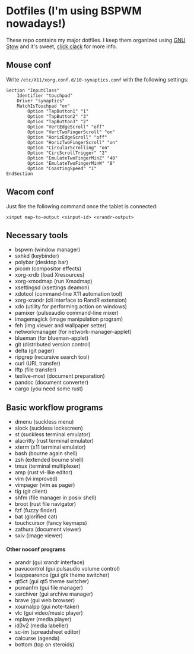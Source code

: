 # Dotfiles (I'm using BSPWM nowadays!)

These repo contains my major dotfiles. I keep them organized using [GNU Stow](https://www.gnu.org/software/stow/) and it's sweet, [click clack](https://matteogiorgi.github.io/config.html) for more info.




## Mouse conf

Write `/etc/X11/xorg.conf.d/10-synaptics.conf` with the following settings:

```
Section "InputClass"
    Identifier "touchpad"
    Driver "synaptics"
    MatchIsTouchpad "on"
        Option "TapButton1" "1"
        Option "TapButton2" "3"
        Option "TapButton3" "2"
        Option "VertEdgeScroll" "off"
        Option "VertTwoFingerScroll" "on"
        Option "HorizEdgeScroll" "off"
        Option "HorizTwoFingerScroll" "on"
        Option "CircularScrolling" "on"
        Option "CircScrollTrigger" "2"
        Option "EmulateTwoFingerMinZ" "40"
        Option "EmulateTwoFingerMinW" "8"
        Option "CoastingSpeed" "1"
EndSection
```




## Wacom conf

Just fire the following command once the tablet is connected:

```
xinput map-to-output <xinput-id> <xrandr-output>
```




## Necessary tools

- bspwm (window manager)
- sxhkd (keybinder)
- polybar (desktop bar)
- picom (compositor effects)
- xorg-xrdb (load Xresources)
- xorg-xmodmap (run Xmodmap)
- xsettingsd (xsettings deamon)
- xdotool (command-line X11 automation tool)
- xorg-xrandr (cli interface to RandR extension)
- xdo (utility for performing action on windows)
- pamixer (pulseaudio command-line mixer)
- imagemagick (image manipulation program)
- feh (img viewer and wallpaper setter)
- networkmanager (for network-manager-applet)
- blueman (for blueman-applet)
- git (distributed version control)
- delta (git pager)
- ripgrep (recursive search tool)
- curl (URL transfer)
- lftp (file transfer)
- texlive-most (document preparation)
- pandoc (document converter)
- cargo (you need some rust)




## Basic workflow programs

- dmenu (suckless menu)
- slock (suckless lockscreen)
- st (suckless terminal emulator)
- alacritty (rust terminal emulator)
- xterm (x11 terminal emulator)
- bash (bourne again shell)
- zsh (extended bourne shell)
- tmux (terminal multiplexer)
- amp (rust vi-like editor)
- vim (vi improved)
- vimpager (vim as pager)
- tig (git client)
- shfm (file manager in posix shell)
- broot (rust file navigator)
- fzf (fuzzy finder)
- bat (glorified cat)
- touchcursor (fancy keymaps)
- zathura (document viewer)
- sxiv (image viewer)


#### Other noconf programs

- arandr (gui xrandr interface)
- pavucontrol (gui pulsaudio volume control)
- lxappearence (gui gtk theme switcher)
- qt5ct (gui qt5 theme switcher)
- pcmanfm (gui file manager)
- xarchiver (gui archive manager)
- brave (gui web browser)
- xournalpp (gui note-taker)
- vlc (gui video/music player)
- mplayer (media player)
- id3v2 (media labeller)
- sc-im (spreadsheet editor)
- calcurse (agenda)
- bottom (top on steroids)
